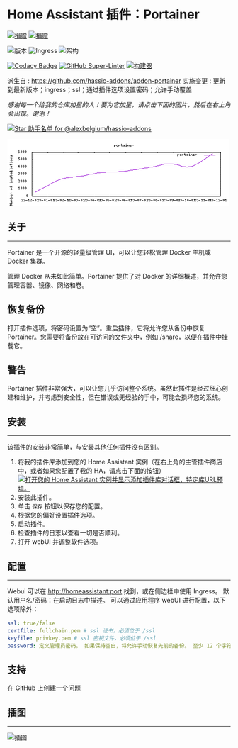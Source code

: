 # Home Assistant 插件：Portainer

[![捐赠][donation-badge]](https://www.buymeacoffee.com/alexbelgium)
[![捐赠][paypal-badge]](https://www.paypal.com/donate/?hosted_button_id=DZFULJZTP3UQA)

![版本](https://img.shields.io/badge/dynamic/json?label=Version&query=%24.version&url=https%3A%2F%2Fraw.githubusercontent.com%2Falexbelgium%2Fhassio-addons%2Fmaster%2Fportainer%2Fconfig.json)
![Ingress](https://img.shields.io/badge/dynamic/json?label=Ingress&query=%24.ingress&url=https%3A%2F%2Fraw.githubusercontent.com%2Falexbelgium%2Fhassio-addons%2Fmaster%2Fportainer%2Fconfig.json)
![架构](https://img.shields.io/badge/dynamic/json?color=success&label=Arch&query=%24.arch&url=https%3A%2F%2Fraw.githubusercontent.com%2Falexbelgium%2Fhassio-addons%2Fmaster%2Fportainer%2Fconfig.json)

[![Codacy Badge](https://app.codacy.com/project/badge/Grade/9c6cf10bdbba45ecb202d7f579b5be0e)](https://www.codacy.com/gh/alexbelgium/hassio-addons/dashboard?utm_source=github.com&utm_medium=referral&utm_content=alexbelgium/hassio-addons&utm_campaign=Badge_Grade)
[![GitHub Super-Linter](https://img.shields.io/github/actions/workflow/status/alexbelgium/hassio-addons/weekly-supelinter.yaml?label=Lint%20code%20base)](https://github.com/alexbelgium/hassio-addons/actions/workflows/weekly-supelinter.yaml)
[![构建器](https://img.shields.io/github/actions/workflow/status/alexbelgium/hassio-addons/onpush_builder.yaml?label=Builder)](https://github.com/alexbelgium/hassio-addons/actions/workflows/onpush_builder.yaml)

[donation-badge]: https://img.shields.io/badge/Buy%20me%20a%20coffee%20(no%20paypal)-%23d32f2f?logo=buy-me-a-coffee&style=flat&logoColor=white
[paypal-badge]: https://img.shields.io/badge/Buy%20me%20a%20coffee%20with%20Paypal-0070BA?logo=paypal&style=flat&logoColor=white

派生自 : https://github.com/hassio-addons/addon-portainer
实施变更 : 更新到最新版本；ingress；ssl；通过插件选项设置密码；允许手动覆盖

_感谢每一个给我的仓库加星的人！要为它加星，请点击下面的图片，然后在右上角会出现。谢谢！_

[![Star 助手名单 for @alexbelgium/hassio-addons](https://raw.githubusercontent.com/alexbelgium/hassio-addons/master/.github/stars2.svg)](https://github.com/alexbelgium/hassio-addons/stargazers)

![下载演变](https://raw.githubusercontent.com/alexbelgium/hassio-addons/master/portainer/stats.png)

## 关于

---

Portainer 是一个开源的轻量级管理 UI，可以让您轻松管理 Docker 主机或 Docker 集群。

管理 Docker 从未如此简单。Portainer 提供了对 Docker 的详细概述，并允许您管理容器、镜像、网络和卷。

## 恢复备份

打开插件选项，将密码设置为“空”。重启插件，它将允许您从备份中恢复 Portainer。您需要将备份放在可访问的文件夹中，例如 /share，以便在插件中挂载它。

## 警告

Portainer 插件非常强大，可以让您几乎访问整个系统。虽然此插件是经过细心创建和维护，并考虑到安全性，但在错误或无经验的手中，可能会损坏您的系统。

## 安装

---

该插件的安装非常简单，与安装其他任何插件没有区别。

1. 将我的插件库添加到您的 Home Assistant 实例（在右上角的主管插件商店中，或者如果您配置了我的 HA，请点击下面的按钮）
   [![打开您的 Home Assistant 实例并显示添加插件库对话框，特定库URL预填。](https://my.home-assistant.io/badges/supervisor_add_addon_repository.svg)](https://my.home-assistant.io/redirect/supervisor_add_addon_repository/?repository_url=https%3A%2F%2Fgithub.com%2Falexbelgium%2Fhassio-addons)
1. 安装此插件。
1. 单击 `保存` 按钮以保存您的配置。
1. 根据您的偏好设置插件选项。
1. 启动插件。
1. 检查插件的日志以查看一切是否顺利。
1. 打开 webUI 并调整软件选项。

## 配置

---

Webui 可以在 <http://homeassistant:port> 找到，或在侧边栏中使用 Ingress。
默认用户名/密码：在启动日志中描述。
可以通过应用程序 webUI 进行配置，以下选项除外：

```yaml
ssl: true/false
certfile: fullchain.pem # ssl 证书，必须位于 /ssl
keyfile: privkey.pem # ssl 密钥文件，必须位于 /ssl
password: 定义管理员密码。 如果保持空白，将允许手动恢复先前的备份。 至少 12 个字符。
```

## 支持

在 GitHub 上创建一个问题

## 插图

---

![插图](https://github.com/hassio-addons/addon-portainer/raw/main/images/screenshot.png)